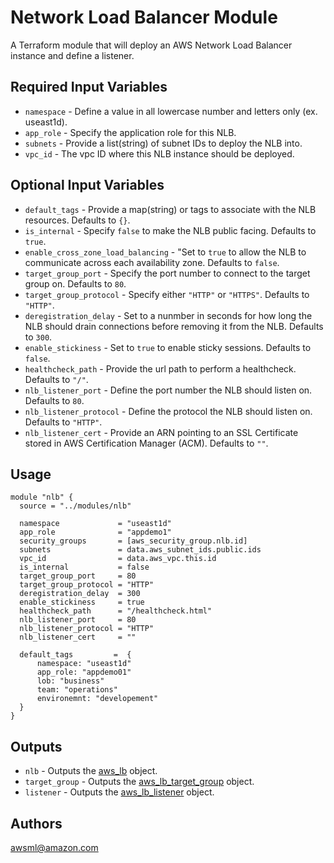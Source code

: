 Network Load Balancer Module
===========

A Terraform module that will deploy an AWS Network Load Balancer instance and define a listener.

Required Input Variables
----------------------

- `namespace` - Define a value in all lowercase number and letters only (ex. useast1d).
- `app_role` - Specify the application role for this NLB.
- `subnets` - Provide a list(string) of subnet IDs to deploy the NLB into.
- `vpc_id` - The vpc ID where this NLB instance should be deployed.

Optional Input Variables
----------------------

- `default_tags` - Provide a map(string) or tags to associate with the NLB resources. Defaults to `{}`.
- `is_internal` - Specify `false` to make the NLB public facing. Defaults to `true`.
- `enable_cross_zone_load_balancing` - "Set to `true` to allow the NLB to communicate across each availability zone. Defaults to `false`.
- `target_group_port` - Specify the port number to connect to the target group on. Defaults to `80`.
- `target_group_protocol` - Specify either `"HTTP"` or `"HTTPS"`. Defaults to `"HTTP"`.
- `deregistration_delay` - Set to a nunmber in seconds for how long the NLB should drain connections before removing it from the NLB. Defaults to `300`.
- `enable_stickiness` - Set to `true` to enable sticky sessions. Defaults to `false`.
- `healthcheck_path` - Provide the url path to perform a healthcheck. Defaults to `"/"`.
- `nlb_listener_port` - Define the port number the NLB should listen on. Defaults to `80`.
- `nlb_listener_protocol` - Define the protocol the NLB should listen on. Defaults to `"HTTP"`.
- `nlb_listener_cert` - Provide an ARN pointing to an SSL Certificate stored in AWS Certification Manager (ACM). Defaults to `""`.

Usage
-----

```hcl
module "nlb" {
  source = "../modules/nlb"

  namespace             = "useast1d"
  app_role              = "appdemo1"
  security_groups       = [aws_security_group.nlb.id]
  subnets               = data.aws_subnet_ids.public.ids
  vpc_id                = data.aws_vpc.this.id
  is_internal           = false
  target_group_port     = 80
  target_group_protocol = "HTTP"
  deregistration_delay  = 300
  enable_stickiness     = true
  healthcheck_path      = "/healthcheck.html"
  nlb_listener_port     = 80
  nlb_listener_protocol = "HTTP"
  nlb_listener_cert     = ""

  default_tags         =  {
      namespace: "useast1d"
      app_role: "appdemo01"
      lob: "business"
      team: "operations"
      environemnt: "developement"
  }
}
```

Outputs
----------------------

- `nlb` - Outputs the [aws_lb](https://registry.terraform.io/providers/hashicorp/aws/latest/docs/resources/lb) object.
- `target_group` - Outputs the [aws_lb_target_group](https://registry.terraform.io/providers/hashicorp/aws/latest/docs/resources/lb_target_group) object.
- `listener` - Outputs the [aws_lb_listener](https://registry.terraform.io/providers/hashicorp/aws/latest/docs/resources/lb_listener) object.

Authors
----------------------

awsml@amazon.com
